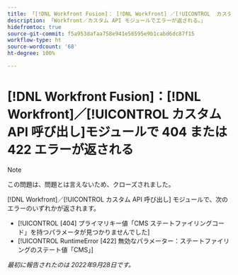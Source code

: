 ```yaml
---
title: 「[!DNL Workfront Fusion]： [!DNL Workfront] ／[!UICONTROL  カスタム API 呼び出し]モジュールで 404 または 422 エラーが返される
description: 「Workfront／カスタム API モジュールでエラーが返される。」
hidefromtoc: true
source-git-commit: f5a953dafaa758e941e56595e9b1cabd6dc87f15
workflow-type: ht
source-wordcount: '68'
ht-degree: 100%

---
```



# [!DNL Workfront Fusion]：[!DNL Workfront]／[!UICONTROL  カスタム API 呼び出し]モジュールで 404 または 422 エラーが返される

>[!NOTE]
>
>この問題は、問題とは言えないため、クローズされました。

[!DNL Workfront]／[!UICONTROL カスタム API 呼び出し] モジュールで、次のエラーのいずれかが返されます。

* [!UICONTROL [404] プライマリキー値「CMS ステートファイリングコード」を持つパラメータが見つかりませんでした]
* [!UICONTROL RuntimeError [422] 無効なパラメーター：ステートファイリングのステート値「CMS」]

_最初に報告されたのは 2022年9月28日です。_

